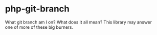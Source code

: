 # php-git-branch
What git branch am I on? What does it all mean? This library may answer one of more of these big burners.
